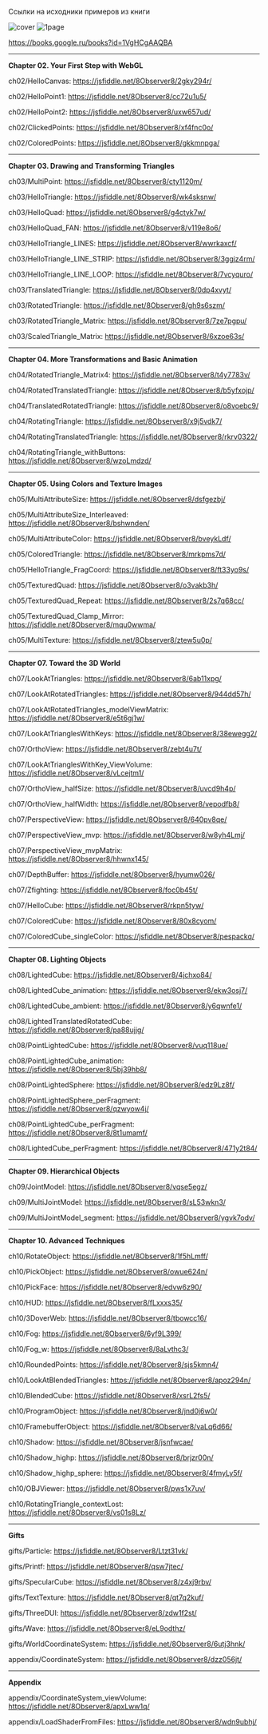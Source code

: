 Ссылки на исходники примеров из книги

![cover](https://i.imgur.com/7ti1GGA.png)
![1page](https://i.imgur.com/cVH0ZCX.png)

https://books.google.ru/books?id=1VgHCgAAQBA

---

**Chapter 02. Your First Step with WebGL**

ch02/HelloCanvas: https://jsfiddle.net/8Observer8/2gky294r/

ch02/HelloPoint1: https://jsfiddle.net/8Observer8/cc72u1u5/

ch02/HelloPoint2: https://jsfiddle.net/8Observer8/uxw657ud/

ch02/ClickedPoints: https://jsfiddle.net/8Observer8/xf4fnc0o/

ch02/ColoredPoints: https://jsfiddle.net/8Observer8/gkkmnpga/

---

**Chapter 03. Drawing and Transforming Triangles**

ch03/MultiPoint: https://jsfiddle.net/8Observer8/cty1120m/

ch03/HelloTriangle: https://jsfiddle.net/8Observer8/wk4sksnw/

ch03/HelloQuad: https://jsfiddle.net/8Observer8/g4ctyk7w/

ch03/HelloQuad_FAN: https://jsfiddle.net/8Observer8/v119e8o6/

ch03/HelloTriangle_LINES: https://jsfiddle.net/8Observer8/wwrkaxcf/

ch03/HelloTriangle_LINE_STRIP: https://jsfiddle.net/8Observer8/3ggjz4rm/

ch03/HelloTriangle_LINE_LOOP: https://jsfiddle.net/8Observer8/7vcyquro/

ch03/TranslatedTriangle: https://jsfiddle.net/8Observer8/0dp4xvyt/

ch03/RotatedTriangle: https://jsfiddle.net/8Observer8/gh9s6szm/

ch03/RotatedTriangle_Matrix: https://jsfiddle.net/8Observer8/7ze7pgpu/

ch03/ScaledTriangle_Matrix: https://jsfiddle.net/8Observer8/6xzoe63s/

---

**Chapter 04. More Transformations and Basic Animation**

ch04/RotatedTriangle_Matrix4: https://jsfiddle.net/8Observer8/t4y7783v/

ch04/RotatedTranslatedTriangle: https://jsfiddle.net/8Observer8/b5yfxojp/

ch04/TranslatedRotatedTriangle: https://jsfiddle.net/8Observer8/o8voebc9/

ch04/RotatingTriangle: https://jsfiddle.net/8Observer8/x9j5vdk7/

ch04/RotatingTranslatedTriangle: https://jsfiddle.net/8Observer8/rkrv0322/

ch04/RotatingTriangle_withButtons: https://jsfiddle.net/8Observer8/wzoLmdzd/


---

**Chapter 05. Using Colors and Texture Images**

ch05/MultiAttributeSize: https://jsfiddle.net/8Observer8/dsfgezbj/

ch05/MultiAttributeSize_Interleaved: https://jsfiddle.net/8Observer8/bshwnden/

ch05/MultiAttributeColor: https://jsfiddle.net/8Observer8/bveykLdf/

ch05/ColoredTriangle: https://jsfiddle.net/8Observer8/mrkpms7d/

ch05/HelloTriangle_FragCoord: https://jsfiddle.net/8Observer8/ft33yo9s/

ch05/TexturedQuad: https://jsfiddle.net/8Observer8/o3vakb3h/

ch05/TexturedQuad_Repeat: https://jsfiddle.net/8Observer8/2s7q68cc/

ch05/TexturedQuad_Clamp_Mirror: https://jsfiddle.net/8Observer8/mqu0wwma/

ch05/MultiTexture: https://jsfiddle.net/8Observer8/ztew5u0p/

---


**Chapter 07. Toward the 3D World**

ch07/LookAtTriangles: https://jsfiddle.net/8Observer8/6ab11xpg/

ch07/LookAtRotatedTriangles: https://jsfiddle.net/8Observer8/944dd57h/

ch07/LookAtRotatedTriangles_modelViewMatrix: https://jsfiddle.net/8Observer8/e5t6gj1w/

ch07/LookAtTrianglesWithKeys: https://jsfiddle.net/8Observer8/38ewegg2/

ch07/OrthoView: https://jsfiddle.net/8Observer8/zebt4u7t/

ch07/LookAtTrianglesWithKey_ViewVolume: https://jsfiddle.net/8Observer8/vLcejtm1/

ch07/OrthoView_halfSize: https://jsfiddle.net/8Observer8/uvcd9h4p/

ch07/OrthoView_halfWidth: https://jsfiddle.net/8Observer8/vepodfb8/

ch07/PerspectiveView: https://jsfiddle.net/8Observer8/640pv8qe/

ch07/PerspectiveView_mvp: https://jsfiddle.net/8Observer8/w8yh4Lmj/

ch07/PerspectiveView_mvpMatrix: https://jsfiddle.net/8Observer8/hhwnx145/

ch07/DepthBuffer: https://jsfiddle.net/8Observer8/hyumw026/

ch07/Zfighting: https://jsfiddle.net/8Observer8/foc0b45t/

ch07/HelloCube: https://jsfiddle.net/8Observer8/rkpn5tyw/

ch07/ColoredCube: https://jsfiddle.net/8Observer8/80x8cyom/

ch07/ColoredCube_singleColor: https://jsfiddle.net/8Observer8/pespackq/

---

**Chapter 08. Lighting Objects**

ch08/LightedCube: https://jsfiddle.net/8Observer8/4jchxo84/

ch08/LightedCube_animation: https://jsfiddle.net/8Observer8/ekw3osj7/

ch08/LightedCube_ambient: https://jsfiddle.net/8Observer8/y6qwnfe1/

ch08/LightedTranslatedRotatedCube: https://jsfiddle.net/8Observer8/pa88ujjg/

ch08/PointLightedCube: https://jsfiddle.net/8Observer8/vuq118ue/

ch08/PointLightedCube_animation: https://jsfiddle.net/8Observer8/5bj39hb8/

ch08/PointLightedSphere: https://jsfiddle.net/8Observer8/edz9Lz8f/

ch08/PointLightedSphere_perFragment: https://jsfiddle.net/8Observer8/qzwyow4j/

ch08/PointLightedCube_perFragment: https://jsfiddle.net/8Observer8/8t1umamf/

ch08/LightedCube_perFragment: https://jsfiddle.net/8Observer8/471y2t84/

---

**Chapter 09. Hierarchical Objects**

ch09/JointModel: https://jsfiddle.net/8Observer8/vqse5egz/

ch09/MultiJointModel: https://jsfiddle.net/8Observer8/sL53wkn3/

ch09/MultiJointModel_segment: https://jsfiddle.net/8Observer8/ygvk7odv/

---

**Chapter 10. Advanced Techniques**


ch10/RotateObject: https://jsfiddle.net/8Observer8/1f5hLmff/

ch10/PickObject: https://jsfiddle.net/8Observer8/owue624n/

ch10/PickFace: https://jsfiddle.net/8Observer8/edvw6z90/

ch10/HUD: https://jsfiddle.net/8Observer8/fLxxxs35/

ch10/3DoverWeb: https://jsfiddle.net/8Observer8/tbowcc16/

ch10/Fog: https://jsfiddle.net/8Observer8/6yf9L399/

ch10/Fog_w: https://jsfiddle.net/8Observer8/8aLvthc3/

ch10/RoundedPoints: https://jsfiddle.net/8Observer8/sjs5kmn4/

ch10/LookAtBlendedTriangles: https://jsfiddle.net/8Observer8/apoz294n/

ch10/BlendedCube: https://jsfiddle.net/8Observer8/xsrL2fs5/

ch10/ProgramObject: https://jsfiddle.net/8Observer8/jnd0j6w0/

ch10/FramebufferObject: https://jsfiddle.net/8Observer8/vaLq6d66/

ch10/Shadow: https://jsfiddle.net/8Observer8/jsnfwcae/

ch10/Shadow_highp: https://jsfiddle.net/8Observer8/brjzr00n/

ch10/Shadow_highp_sphere: https://jsfiddle.net/8Observer8/4fmyLy5f/

ch10/OBJViewer: https://jsfiddle.net/8Observer8/pws1x7uv/

ch10/RotatingTriangle_contextLost: https://jsfiddle.net/8Observer8/vs01s8Lz/


---


**Gifts**


gifts/Particle: https://jsfiddle.net/8Observer8/Ltzt31vk/

gifts/Printf: https://jsfiddle.net/8Observer8/qsw7jtec/

gifts/SpecularCube: https://jsfiddle.net/8Observer8/z4xj9rbv/

gifts/TextTexture: https://jsfiddle.net/8Observer8/qt7q2kuf/

gifts/ThreeDUI: https://jsfiddle.net/8Observer8/zdw1f2st/

gifts/Wave: https://jsfiddle.net/8Observer8/eL9odthz/

gifts/WorldCoordinateSystem: https://jsfiddle.net/8Observer8/6utj3hnk/

appendix/CoordinateSystem: https://jsfiddle.net/8Observer8/dzz056jt/


---

**Appendix**


appendix/CoordinateSystem_viewVolume: https://jsfiddle.net/8Observer8/apxLww1q/

appendix/LoadShaderFromFiles: https://jsfiddle.net/8Observer8/wdn9ubhj/



